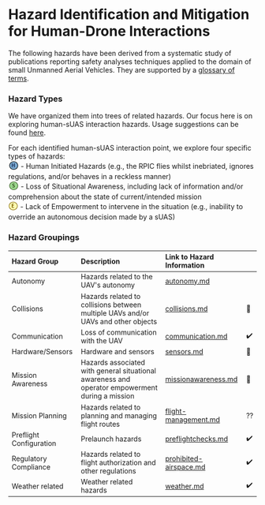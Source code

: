 # Hazard Identification and Mitigation for Human-Drone Interactions

The following hazards have been derived from a systematic study of publications reporting safety analyses techniques applied to the domain of small Unmanned Aerial Vehicles. They are supported by a [glossary of terms](glossary.md).

### Hazard Types

We have organized them into trees of related hazards. Our focus here is on exploring human-sUAS interaction hazards. Usage suggestions can be found [here](usage.md).

For each identified human-sUAS interaction point, we explore four specific types of hazards: 
<br> <sub>[![](human-interaction-hazards/icons/h-icon.PNG)](#) </sub> -  Human Initiated Hazards (e.g., the RPIC flies whilst inebriated, ignores regulations, and/or behaves in a reckless manner)
<br> <sub> ![](human-interaction-hazards/icons/s-icon.PNG) </sub> - Loss of Situational Awareness, including lack of information and/or comprehension about the state of current/intended mission 
<br> <sub> ![](human-interaction-hazards/icons/e-icon.PNG) </sub> - Lack of Empowerment to intervene in the situation (e.g., inability to override an autonomous decision made by a sUAS)

### Hazard Groupings

| Hazard Group | Description |Link to Hazard Information ||
|:--|:--| :--|:--|
|Autonomy| Hazards related to the UAV's autonomy|[autonomy.md](human-interaction-hazards/autonomy.md)||
|Collisions| Hazards related to collisions between multiple UAVs and/or UAVs and other objects|[collisions.md](human-interaction-hazards/collisions.md)|:construction:|
|Communication| Loss of communication with the UAV |[communication.md](human-interaction-hazards/communication.md)|:heavy_check_mark:||
|Hardware/Sensors| Hardware and sensors |[sensors.md](human-interaction-hazards/sensors.md)|:construction:|
|Mission Awareness|Hazards associated with general situational awareness and operator empowerment during a mission| [missionawareness.md](human-interaction-hazards/missionawareness.md)|:construction:|
|Mission Planning| Hazards related to planning and managing flight routes |[flight-management.md](human-interaction-hazards/flight-management.md)|??|
|Preflight Configuration|Prelaunch hazards|[preflightchecks.md](human-interaction-hazards/preflightchecks.md)|:heavy_check_mark:|
|Regulatory Compliance| Hazards related to flight authorization and other regulations|[prohibited-airspace.md](human-interaction-hazards/prohibited-airspace.md)|:heavy_check_mark:|
|Weather related| Weather related hazards |[weather.md](human-interaction-hazards/weather.md)|:heavy_check_mark:||




